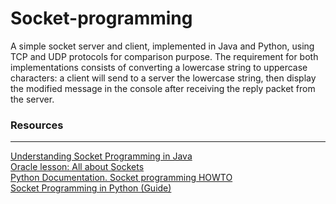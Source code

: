 # Socket-programming

A simple socket server and client, implemented in Java and Python, using TCP and UDP protocols for comparison purpose. The requirement for both implementations consists of converting a lowercase string to uppercase characters: a client will send to a server the lowercase string, then display the modified message in the console after receiving the reply packet from the server. 


<h3> Resources </h3> 
<hr> 
<a href="https://www.section.io/engineering-education/socket-programming-in-java/" target="_blank"> Understanding Socket Programming in Java </a>
<br> 
<a href="https://docs.oracle.com/javase/tutorial/networking/sockets/index.html" target="_blank"> Oracle lesson: All about Sockets </a>
<br> 
<a href="https://docs.python.org/3/howto/sockets.html#socket-howto" target="_blank"> Python Documentation. Socket programming HOWTO </a>
<br> 
<a href="https://realpython.com/python-sockets/#background" target="_blank"> Socket Programming in Python (Guide) </a>

